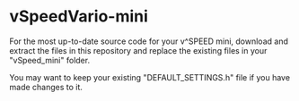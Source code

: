 # vSpeedVario-mini
For the most up-to-date source code for your v^SPEED mini, download and extract the files in this repository and replace the existing files in your "vSpeed_mini" folder. 

You may want to keep your existing "DEFAULT_SETTINGS.h" file if you have made changes to it.
